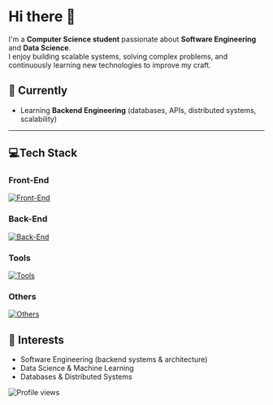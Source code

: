 # Hi there 👋

I'm a **Computer Science student** passionate about **Software Engineering** and **Data Science**.  
I enjoy building scalable systems, solving complex problems, and continuously learning new technologies to improve my craft.


## 📖 Currently
- Learning **Backend Engineering** (databases, APIs, distributed systems, scalability)

---

## 💻Tech Stack

### Front-End  
[![Front-End](https://skillicons.dev/icons?i=js,html,css,react,tailwind)](https://skillicons.dev)

### Back-End  
[![Back-End](https://skillicons.dev/icons?i=nodejs,mongodb,expressjs,ts,postgres,redis)](https://skillicons.dev)

### Tools  
[![Tools](https://skillicons.dev/icons?i=github,git,vscode,postman)](https://skillicons.dev)

### Others  
[![Others](https://skillicons.dev/icons?i=python,java,mysql)](https://skillicons.dev)

## 📌 Interests
- Software Engineering (backend systems & architecture)  
- Data Science & Machine Learning  
- Databases & Distributed Systems

![Profile views](https://komarev.com/ghpvc/?username=Aiyennn&color=blue)

